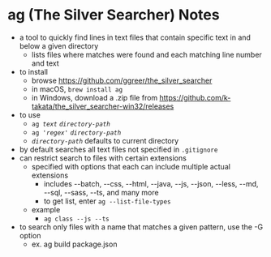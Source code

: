 # ag (The Silver Searcher) Notes

* a tool to quickly find lines in text files that
  contain specific text in and below a given directory
  * lists files where matches were found
    and each matching line number and text
* to install
  * browse https://github.com/ggreer/the_silver_searcher
  * in macOS, `brew install ag`
  * in Windows, download a .zip file from
    https://github.com/k-takata/the_silver_searcher-win32/releases
* to use
  * `ag `*`text`* *`directory-path`*
  * `ag '`*`regex`*`'`&nbsp;*`directory-path`*
  * *`directory-path`* defaults to current directory
* by default searches all text files not specified in `.gitignore`
* can restrict search to files with certain extensions
  * specified with options that each can
    include multiple actual extensions
    * includes --batch, --css, --html, --java, --js, --json,
      --less, --md, --sql, --sass, --ts, and many more
    * to get list, enter `ag --list-file-types`
  * example
    * `ag class --js --ts`
* to search only files with a name that matches a given pattern,
  use the -G option
  * ex. ag build package.json
